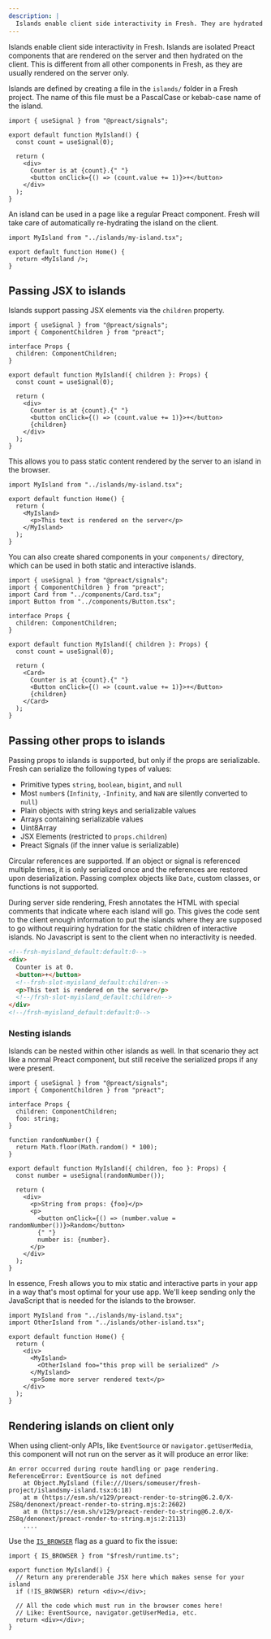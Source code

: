 ```yaml
---
description: |
  Islands enable client side interactivity in Fresh. They are hydrated on the client in addition to being rendered on the server.
---
```


Islands enable client side interactivity in Fresh. Islands are isolated Preact
components that are rendered on the server and then hydrated on the client. This
is different from all other components in Fresh, as they are usually rendered on
the server only.

Islands are defined by creating a file in the `islands/` folder in a Fresh
project. The name of this file must be a PascalCase or kebab-case name of the
island.

```tsx islands/my-island.tsx
import { useSignal } from "@preact/signals";

export default function MyIsland() {
  const count = useSignal(0);

  return (
    <div>
      Counter is at {count}.{" "}
      <button onClick={() => (count.value += 1)}>+</button>
    </div>
  );
}
```

An island can be used in a page like a regular Preact component. Fresh will take
care of automatically re-hydrating the island on the client.

```tsx route/index.tsx
import MyIsland from "../islands/my-island.tsx";

export default function Home() {
  return <MyIsland />;
}
```

## Passing JSX to islands

Islands support passing JSX elements via the `children` property.

```tsx islands/my-island.tsx
import { useSignal } from "@preact/signals";
import { ComponentChildren } from "preact";

interface Props {
  children: ComponentChildren;
}

export default function MyIsland({ children }: Props) {
  const count = useSignal(0);

  return (
    <div>
      Counter is at {count}.{" "}
      <button onClick={() => (count.value += 1)}>+</button>
      {children}
    </div>
  );
}
```

This allows you to pass static content rendered by the server to an island in
the browser.

```tsx routes/index.tsx
import MyIsland from "../islands/my-island.tsx";

export default function Home() {
  return (
    <MyIsland>
      <p>This text is rendered on the server</p>
    </MyIsland>
  );
}
```

You can also create shared components in your `components/` directory, which can
be used in both static and interactive islands.

```tsx islands/my-island.tsx
import { useSignal } from "@preact/signals";
import { ComponentChildren } from "preact";
import Card from "../components/Card.tsx";
import Button from "../components/Button.tsx";

interface Props {
  children: ComponentChildren;
}

export default function MyIsland({ children }: Props) {
  const count = useSignal(0);

  return (
    <Card>
      Counter is at {count}.{" "}
      <Button onClick={() => (count.value += 1)}>+</Button>
      {children}
    </Card>
  );
}
```

## Passing other props to islands

Passing props to islands is supported, but only if the props are serializable.
Fresh can serialize the following types of values:

- Primitive types `string`, `boolean`, `bigint`, and `null`
- Most `number`s (`Infinity`, `-Infinity`, and `NaN` are silently converted to
  `null`)
- Plain objects with string keys and serializable values
- Arrays containing serializable values
- Uint8Array
- JSX Elements (restricted to `props.children`)
- Preact Signals (if the inner value is serializable)

Circular references are supported. If an object or signal is referenced multiple
times, it is only serialized once and the references are restored upon
deserialization. Passing complex objects like `Date`, custom classes, or
functions is not supported.

During server side rendering, Fresh annotates the HTML with special comments
that indicate where each island will go. This gives the code sent to the client
enough information to put the islands where they are supposed to go without
requiring hydration for the static children of interactive islands. No
Javascript is sent to the client when no interactivity is needed.

```html
<!--frsh-myisland_default:default:0-->
<div>
  Counter is at 0.
  <button>+</button>
  <!--frsh-slot-myisland_default:children-->
  <p>This text is rendered on the server</p>
  <!--/frsh-slot-myisland_default:children-->
</div>
<!--/frsh-myisland_default:default:0-->
```

### Nesting islands

Islands can be nested within other islands as well. In that scenario they act
like a normal Preact component, but still receive the serialized props if any
were present.

```tsx islands/other-island.tsx
import { useSignal } from "@preact/signals";
import { ComponentChildren } from "preact";

interface Props {
  children: ComponentChildren;
  foo: string;
}

function randomNumber() {
  return Math.floor(Math.random() * 100);
}

export default function MyIsland({ children, foo }: Props) {
  const number = useSignal(randomNumber());

  return (
    <div>
      <p>String from props: {foo}</p>
      <p>
        <button onClick={() => (number.value = randomNumber())}>Random</button>
        {" "}
        number is: {number}.
      </p>
    </div>
  );
}
```

In essence, Fresh allows you to mix static and interactive parts in your app in
a way that's most optimal for your use app. We'll keep sending only the
JavaScript that is needed for the islands to the browser.

```tsx route/index.tsx
import MyIsland from "../islands/my-island.tsx";
import OtherIsland from "../islands/other-island.tsx";

export default function Home() {
  return (
    <div>
      <MyIsland>
        <OtherIsland foo="this prop will be serialized" />
      </MyIsland>
      <p>Some more server rendered text</p>
    </div>
  );
}
```

## Rendering islands on client only

When using client-only APIs, like `EventSource` or `navigator.getUserMedia`,
this component will not run on the server as it will produce an error like:

```
An error occurred during route handling or page rendering. ReferenceError: EventSource is not defined
    at Object.MyIsland (file:///Users/someuser/fresh-project/islandsmy-island.tsx:6:18)
    at m (https://esm.sh/v129/preact-render-to-string@6.2.0/X-ZS8q/denonext/preact-render-to-string.mjs:2:2602)
    at m (https://esm.sh/v129/preact-render-to-string@6.2.0/X-ZS8q/denonext/preact-render-to-string.mjs:2:2113)
    ....
```

Use the [`IS_BROWSER`](https://deno.land/x/fresh/runtime.ts?doc=&s=IS_BROWSER)
flag as a guard to fix the issue:

```tsx islands/my-island.tsx
import { IS_BROWSER } from "$fresh/runtime.ts";

export function MyIsland() {
  // Return any prerenderable JSX here which makes sense for your island
  if (!IS_BROWSER) return <div></div>;

  // All the code which must run in the browser comes here!
  // Like: EventSource, navigator.getUserMedia, etc.
  return <div></div>;
}
```
